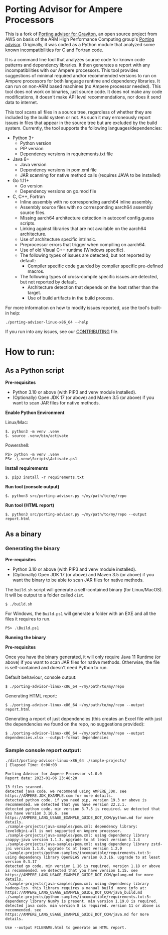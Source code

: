 Porting Advisor for Ampere Processors
=============================

This is a fork of [Porting advisor for Graviton](https://github.com/aws/porting-advisor-for-graviton), an open source project from AWS on basis of the ARM High Performance Computing group's [Porting advisor](https://github.com/arm-hpc/porting-advisor). Originally, it was coded as a Python module that analyzed some known incompatibilities for C and Fortran code.

 It is a command line tool that analyzes source code for known code patterns and dependency libraries. It then generates a report with any incompatibilities with our Ampere processors. This tool provides suggestions of minimal required and/or recommended versions to run on Ampere processors for both language runtime and dependency libraries. It can run on non-ARM based machines (no Ampere processor needed). This tool does not work on binaries, just source code. It does not make any code modifications, it doesn't make API level recommendations, nor does it send data to internet.

 This tool scans all files in a source tree, regardless of whether they are included by the build system or not. As such it may erroneously report issues in files that appear in the source tree but are excluded by the build system. Currently, the tool supports the following languages/dependencies:

* Python 3+
    * Python version
    * PIP version
    * Dependency versions in requirements.txt file
* Java 8+
    * Java version
    * Dependency versions in pom.xml file
    * JAR scanning for native method  calls (requires JAVA to be installed)
* Go 1.11+
    * Go version
    * Dependency versions on go.mod file
* C, C++, Fortran
    * Inline assembly with no corresponding aarch64 inline assembly.
    * Assembly source files with no corresponding aarch64 assembly source files.
    * Missing aarch64 architecture detection in autoconf config.guess scripts.
    * Linking against libraries that are not available on the aarch64 architecture.
    * Use of architecture specific intrinsic.
    * Preprocessor errors that trigger when compiling on aarch64.
    * Use of old Visual C++ runtime (Windows specific).
    * The following types of issues are detected, but not reported by default:
        * Compiler specific code guarded by compiler specific pre-defined macros.
    * The following types of cross-compile specific issues are detected, but not reported by default.
        * Architecture detection that depends on the host rather than the target.
        * Use of build artifacts in the build process.


For more information on how to modify issues reported, use the tool's built-in help:

```
./porting-advisor-linux-x86_64 --help
```

If you run into any issues, see our [CONTRIBUTING](CONTRIBUTING.md#reporting-bugsfeature-requests) file.

# How to run:

## As a Python script

**Pre-requisites**

- Python 3.10 or above (with PIP3 and venv module installed).
- (Optionally) Open JDK 17 (or above) and Maven 3.5 (or above) if you want to scan JAR files for native methods.

**Enable Python Environment**

Linux/Mac:
```
$. python3 -m venv .venv
$. source .venv/bin/activate
```

Powershell:
```
PS> python -m venv .venv
PS> .\.venv\Scripts\Activate.ps1
```

**Install requirements**
```
$. pip3 install -r requirements.txt
```

**Run tool (console output)**
```
$. python3 src/porting-advisor.py ~/my/path/to/my/repo
```

**Run tool (HTML report)**
```
$. python3 src/porting-advisor.py ~/my/path/to/my/repo --output report.html
```

## As a binary

### Generating the binary

**Pre-requisites**

- Python 3.10 or above (with PIP3 and venv module installed).
- (Optionally) Open JDK 17 (or above) and Maven 3.5 (or above) if you want the binary to be able to scan JAR files for native methods.

The `build.sh` script will generate a self-contained binary (for Linux/MacOS). It will be output to a folder called `dist`.

```
$ ./build.sh
```

For Windows, the `Build.ps1` will generate a folder with an EXE and all the files it requires to run.

```
PS> .\Build.ps1
```

**Running the binary**

**Pre-requisites**

Once you have the binary generated, it will only require Java 11 Runtime (or above) if you want to scan JAR files for native methods. Otherwise, the file is self-contained and doesn't need Python to run.

Default behaviour, console output:
```
$ ./porting-advisor-linux-x86_64 ~/my/path/to/my/repo
```

Generating HTML report:
```
$ ./porting-advisor-linux-x86_64 ~/my/path/to/my/repo --output report.html
```

Generating a report of just dependencies (this creates an Excel file with just the dependencies we found on the repo, no suggestions provided):
```
$ ./porting-advisor-linux-x86_64 ~/my/path/to/my/repo --output dependencies.xlsx --output-format dependencies
```

### Sample console report output:

```
./dist/porting-advisor-linux-x86_64 ./sample-projects/
| Elapsed Time: 0:00:03

Porting Advisor for Ampere Processor v1.0.0
Report date: 2023-01-06 23:48:20

13 files scanned.
detected java code. we recommend using AMPERE_JDK. see https://AMPERE.JDK_EXAMPLE.com for more details.
detected python code. if you need pip, version 19.3 or above is recommended. we detected that you have version 22.2.1.
detected python code. min version 3.7.5 is required. we detected that you have version 3.10.6. see https://AMPERE_LANG_USAGE_EXAMPLE_GUIDE_DOT_COM/python.md for more details.
./sample-projects/java-samples/pom.xml: dependency library: leveldbjni-all is not supported on Ampere processor.
./sample-projects/java-samples/pom.xml: using dependency library snappy-java version 1.1.3. upgrade to at least version 1.1.4
./sample-projects/java-samples/pom.xml: using dependency library zstd-jni version 1.1.0. upgrade to at least version 1.2.0
./sample-projects/python-samples/incompatible/requirements.txt:3: using dependency library OpenBLAS version 0.3.16. upgrade to at least version 0.3.17
detected go code. min version 1.16 is required. version 1.18 or above is recommended. we detected that you have version 1.15. see https://AMPERE_LANG_USAGE_EXAMPLE_GUIDE_DOT_COM/golang.md for more details.
./sample-projects/java-samples/pom.xml: using dependency library hadoop-lzo. this library requires a manual build  more info at: https://AMPERE_LANG_USAGE_EXAMPLE_GUIDE_DOT_COM/java_build.md
./sample-projects/python-samples/incompatible/requirements.txt:5: dependency library NumPy is present. min version 1.19.0 is required.
detected java code. min version 8 is required. version 11 or above is recommended. see https://AMPERE_LANG_USAGE_EXAMPLE_GUIDE_DOT_COM/java.md for more details.

Use --output FILENAME.html to generate an HTML report.
```
